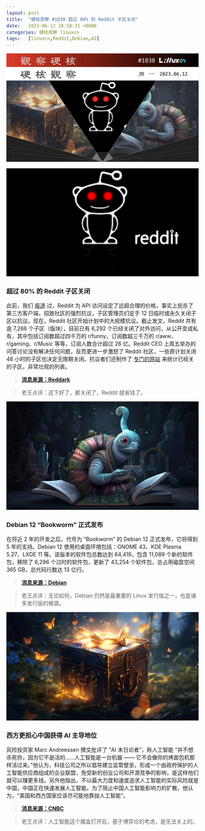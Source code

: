 ```yaml
---
layout: post
title:	"硬核观察 #1030 超过 80% 的 Reddit 子区关闭"
date:	2023-06-12 18:58:31 +0800 
categories:	硬核观察 linuxcn 
tags:	[linuxcn,Reddit,Debian,AI]
---
```



![](/Asserts/Images/album/202306/12/185737vzq31jatfn7f0jt9.jpg)


![](/Asserts/Images/album/202306/12/185747mf9e4ecjhlxnnfbz.jpg)


### 超过 80% 的 Reddit 子区关闭


此前，我们 [报道](/article-15895-1.html) 过，Reddit 为 API 访问设定了远超合理的价格，事实上扼杀了第三方客户端，招致社区的强烈抗议，子区管理员们定于 12 日临时或永久关闭子区以抗议。现在，Reddit 社区开始计划中的大规模抗议。截止发文，Reddit 共有逾 7,266 个子区（版块），目前已有 6,292 个已经关闭了对外访问，从公开变成私有，其中包括订阅数超过四千万的 r/funny，订阅数超三千万的 r/aww、r/gaming、r/Music 等等，订阅人数合计超过 26 亿。Reddit CEO 上周五举办的问答讨论没有解决任何问题，反而更进一步激怒了 Reddit 社区，一些原计划关闭 48 小时的子区也决定无限期关闭。抗议者们还制作了 [专门的网站](https://reddark.untone.uk/) 来统计已经关的子区，非常壮观的列表。



> 
> **[消息来源：Reddark](https://reddark.untone.uk/)**
> 
> 
> 



> 
> 老王点评：这下好了，都关闭了，Reddit 就省钱了。
> 
> 
> 


![](/Asserts/Images/album/202306/12/185804qx54r34byd8h4rer.jpg)


### Debian 12 “Bookworm” 正式发布


在将近 2 年的开发之后，代号为 “Bookworm” 的 Debian 12 正式发布，它将得到 5 年的支持。Debian 12 使用的桌面环境包括：GNOME 43、KDE Plasma 5.27、LXDE 11 等。该版本的软件包总数达到 64,419，包含 11,089 个新的软件包，移除了 6,296 个过时的软件包，更新了 43,254 个软件包，总占用磁盘空间 365 GB，总代码行数达 13 亿行。



> 
> **[消息来源：Debian](https://www.debian.org/News/2023/20230610)**
> 
> 
> 



> 
> 老王点评：无论如何，Debian 仍然是最重要的 Linux 发行版之一，也是诸多发行版的根源。
> 
> 
> 


![](/Asserts/Images/album/202306/12/185818zwvkkhhqzzq7dktv.jpg)


### 西方更担心中国获得 AI 主导地位


风险投资家 Marc Andreessen 撰文批评了 “AI 末日论者”，称人工智能 “并不想杀死你，因为它不是活的……人工智能是一台机器 —— 它不会像你的烤面包机那样活过来。”他认为，科技公司之所以倡导建立监管壁垒，形成一个由政府保护的人工智能供应商组成的企业联盟，免受新的创业公司和开源竞争的影响，是这样他们就可以赚更多钱。另外他指出，不以最大力度和速度追求人工智能的实际风险就是中国，中国正在快速发展人工智能。为了阻止中国人工智能影响力的扩散，他认为，“美国和西方国家应该尽可能地靠拢人工智能”。



> 
> **[消息来源：CNBC](https://www.cnbc.com/2023/06/06/ai-doomers-are-a-cult-heres-the-real-threat-says-marc-andreessen.html)**
> 
> 
> 



> 
> 老王点评：人工智能这个魔盒打开后，基于博弈论的考虑，是无法关上的。
> 
> 
>
